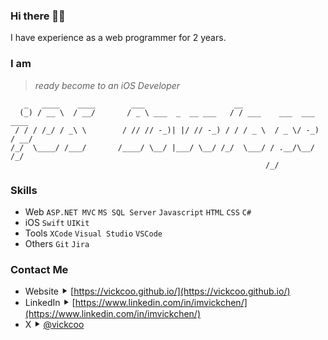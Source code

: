 ### Hi there 👋🏻
I have experience as a web programmer for 2 years.


### I am
> *ready become to an iOS Developer*
```
   _   ____    ____        ___                    __                       
  (_) / __ \  / __/       / _ \ ___  _  __ ___   / / ___    ___  ___   ____
 / / / /_/ / _\ \        / // // -_)| |/ // -_) / / / _ \  / _ \/ -_) / __/
/_/  \____/ /___/       /____/ \__/ |___/ \__/ /_/  \___/ / .__/\__/ /_/   
                                                         /_/               
```

### Skills
* Web `ASP.NET MVC` `MS SQL Server` `Javascript` `HTML` `CSS` `C#`
* iOS `Swift` `UIKit`
* Tools `XCode` `Visual Studio` `VSCode`
* Others `Git` `Jira`

### Contact Me
* Website ⯈ [https://vickcoo.github.io/](https://vickcoo.github.io/)
* LinkedIn ⯈ [https://www.linkedin.com/in/imvickchen/](https://www.linkedin.com/in/imvickchen/)
* X ⯈ [@vickcoo](https://twitter.com/vickcoo)


<!--
**imvick/imvick** is a ✨ _special_ ✨ repository because its `README.md` (this file) appears on your GitHub profile.

Here are some ideas to get you started:

- 🔭 I’m currently working on ...
- 🌱 I’m currently learning ...
- 👯 I’m looking to collaborate on ...
- 🤔 I’m looking for help with ...
- 💬 Ask me about ...
- 📫 How to reach me: ...
- 😄 Pronouns: ...
- ⚡ Fun fact: ...
-->
